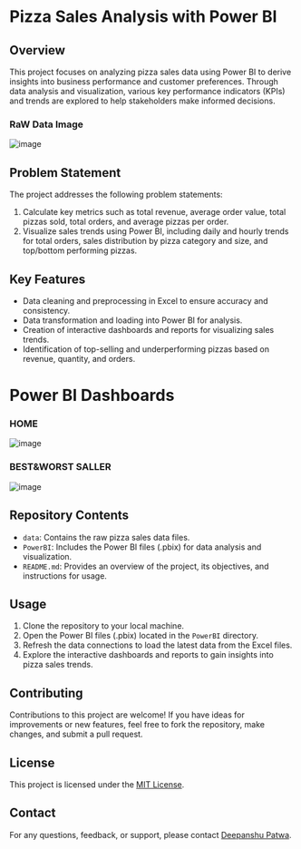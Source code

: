 # Pizza Sales Analysis with Power BI

## Overview
This project focuses on analyzing pizza sales data using Power BI to derive insights into business performance and customer preferences. Through data analysis and visualization, various key performance indicators (KPIs) and trends are explored to help stakeholders make informed decisions.

### RaW Data Image 
![image](https://github.com/Deepanshu-patwa/Pizza-Sales-Analysis-with-Power-BI/assets/164983703/8cac47e7-79e0-45b6-b10d-156d36d932ce)

## Problem Statement
The project addresses the following problem statements:
1. Calculate key metrics such as total revenue, average order value, total pizzas sold, total orders, and average pizzas per order.
2. Visualize sales trends using Power BI, including daily and hourly trends for total orders, sales distribution by pizza category and size, and top/bottom performing pizzas.

## Key Features
- Data cleaning and preprocessing in Excel to ensure accuracy and consistency.
- Data transformation and loading into Power BI for analysis.
- Creation of interactive dashboards and reports for visualizing sales trends.
- Identification of top-selling and underperforming pizzas based on revenue, quantity, and orders.

# Power BI Dashboards 
### HOME
![image](https://github.com/Deepanshu-patwa/Pizza-Sales-Analysis-with-Power-BI/assets/164983703/25666fd8-714b-45ef-b6e7-eddf56479a3e)
### BEST&WORST SALLER
![image](https://github.com/Deepanshu-patwa/Pizza-Sales-Analysis-with-Power-BI/assets/164983703/f2670a76-e766-4040-9325-c9dd5a8dc09d)

## Repository Contents
- `data`: Contains the raw pizza sales data files.
- `PowerBI`: Includes the Power BI files (.pbix) for data analysis and visualization.
- `README.md`: Provides an overview of the project, its objectives, and instructions for usage.

## Usage
1. Clone the repository to your local machine.
2. Open the Power BI files (.pbix) located in the `PowerBI` directory.
3. Refresh the data connections to load the latest data from the Excel files.
4. Explore the interactive dashboards and reports to gain insights into pizza sales trends.

## Contributing
Contributions to this project are welcome! If you have ideas for improvements or new features, feel free to fork the repository, make changes, and submit a pull request.

## License
This project is licensed under the [MIT License](LICENSE).

## Contact
For any questions, feedback, or support, please contact [Deepanshu Patwa](mailto:dipanshupatwa9@gmail.com).
